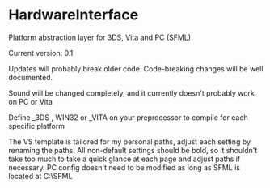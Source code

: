 # HardwareInterface
Platform abstraction layer for 3DS, Vita and PC (SFML)

Current version: 0.1

Updates will probably break older code. Code-breaking changes will be well documented.

Sound will be changed completely, and it currently doesn't probably work on PC or Vita

Define _3DS , WIN32 or _VITA on your preprocessor to compile for each specific platform

The VS template is tailored for my personal paths, adjust each setting by renaming the paths. All non-default settings should be bold, so it shouldn't take too much to take a quick glance at each page and adjust paths if necessary. PC config doesn't need to be modified as long as SFML is located at C:\SFML

